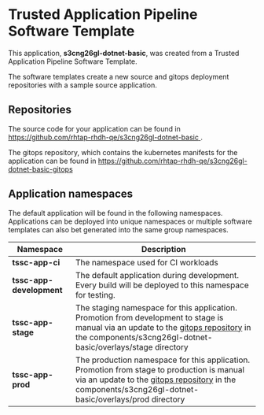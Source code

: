 # Trusted Application Pipeline Software Template

This application, **s3cng26gl-dotnet-basic**, was created from a Trusted Application Pipeline Software Template.

The software templates create a new source and gitops deployment repositories with a sample source application. 

## Repositories

The source code for your application can be found in [https://github.com/rhtap-rhdh-qe/s3cng26gl-dotnet-basic ](https://github.com/rhtap-rhdh-qe/s3cng26gl-dotnet-basic ).
 
The gitops repository, which contains the kubernetes manifests for the application can be found in 
[https://github.com/rhtap-rhdh-qe/s3cng26gl-dotnet-basic-gitops ](https://github.com/rhtap-rhdh-qe/s3cng26gl-dotnet-basic-gitops ) 

## Application namespaces 

The default application will be found in the following namespaces. Applications can be deployed into unique namespaces or multiple software templates can also bet generated into the same group namespaces.  

|  Namespace   |  Description   |  
| -------- | -------- |
| **tssc-app-ci** | The namespace used for CI workloads |
| **tssc-app-development** | The default application during development. Every build will be deployed to this namespace for testing. |
| **tssc-app-stage** | The staging namespace for this application. Promotion from development to stage is manual via an update to the [gitops repository](https://github.com/rhtap-rhdh-qe/s3cng26gl-dotnet-basic-gitops ) in the components/s3cng26gl-dotnet-basic/overlays/stage directory |
| **tssc-app-prod** | The production namespace for this application. Promotion from stage to production is manual via an update to the [gitops repository](https://github.com/rhtap-rhdh-qe/s3cng26gl-dotnet-basic-gitops ) in the components/s3cng26gl-dotnet-basic/overlays/prod directory |
